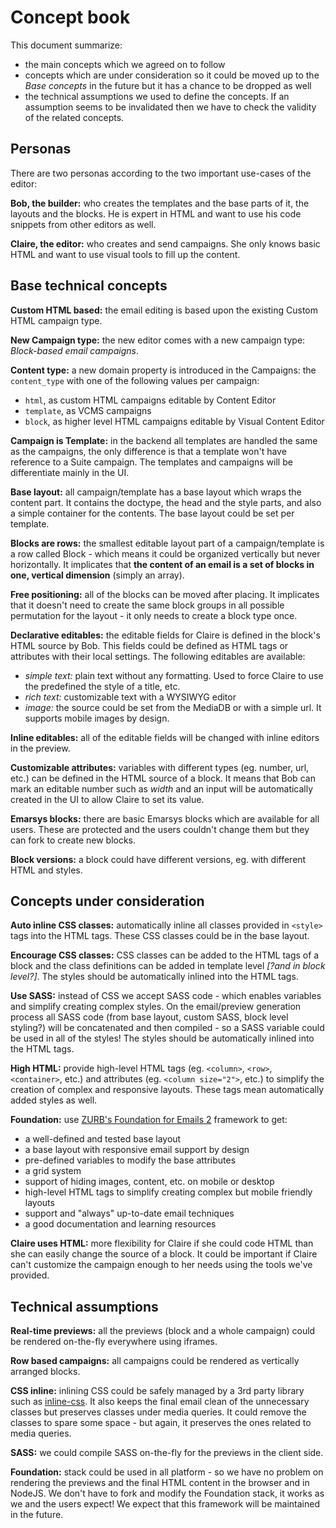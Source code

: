 # Concept book
This document summarize:

- the main concepts which we agreed on to follow
- concepts which are under consideration so it could be moved up to the *Base concepts* in the future but it has a chance to be dropped as well
- the technical assumptions we used to define the concepts. If an assumption seems to be invalidated then we have to check the validity of the related concepts.

## Personas
There are two personas according to the two important use-cases of the editor:

**Bob, the builder:** who creates the templates and the base parts of it, the layouts and the blocks. He is expert in HTML and want to use his code snippets from other editors as well. 

**Claire, the editor:** who creates and send campaigns. She only knows basic HTML and want to use visual tools to fill up the content.


## Base technical concepts
**Custom HTML based:** the email editing is based upon the existing Custom HTML campaign type.

**New Campaign type:** the new editor comes with a new campaign type: *Block-based email campaigns*.

**Content type:** a new domain property is introduced in the Campaigns: the `content_type` with one of the following values per campaign:

  - `html`, as custom HTML campaigns editable by Content Editor
  - `template`, as VCMS campaigns
  - `block`, as higher level HTML campaigns editable by Visual Content Editor
  
**Campaign is Template:** in the backend all templates are handled the same as the campaigns, the only difference is that a template won't have reference to a Suite campaign. The templates and campaigns will be differentiate mainly in the UI.

**Base layout:** all campaign/template has a base layout which wraps the content part. It contains the doctype, the head and the style parts, and also a simple container for the contents. The base layout could be set per template.

**Blocks are rows:** the smallest editable layout part of a campaign/template is a row called Block - which means it could be organized vertically but never horizontally. It implicates that **the content of an email is a set of blocks in one, vertical dimension** (simply an array).

**Free positioning:** all of the blocks can be moved after placing. It implicates that it doesn't need to create the same block groups in all possible permutation for the layout - it only needs to create a block type once.
 
**Declarative editables:** the editable fields for Claire is defined in the block's HTML source by Bob. This fields could be defined as HTML tags or attributes with their local settings. The following editables are available:

  - *simple text:* plain text without any formatting. Used to force Claire to use the predefined the style of a title, etc.
  - *rich text:* customizable text with a WYSIWYG editor
  - *image:* the source could be set from the MediaDB or with a simple url. It supports mobile images by design.

**Inline editables:** all of the editable fields will be changed with inline editors in the preview.

**Customizable attributes:** variables with different types (eg. number, url, etc.) can be defined in the HTML source of a block. It means that Bob can mark an editable number such as *width* and an input will be automatically created in the UI to allow Claire to set its value.

**Emarsys blocks:** there are basic Emarsys blocks which are available for all users. These are protected and the users couldn't change them but they can fork to create new blocks.
 
**Block versions:** a block could have different versions, eg. with different HTML and styles.


## Concepts under consideration
**Auto inline CSS classes:** automatically inline all classes provided in `<style>` tags into the HTML tags. These CSS classes could be in the base layout.

**Encourage CSS classes:** CSS classes can be added to the HTML tags of a block and the class definitions can be added in template level *[?and in block level?]*. The styles should be automatically inlined into the HTML tags.

**Use SASS:** instead of CSS we accept SASS code - which enables variables and simplify creating complex styles. On the email/preview generation process all SASS code (from base layout, custom SASS, block level styling?) will be concatenated and then compiled - so a SASS variable could be used in all of the styles! The styles should be automatically inlined into the HTML tags.

**High HTML:** provide high-level HTML tags (eg. `<column>`, `<row>`, `<container>`, etc.) and attributes (eg. `<column size="2">`, etc.) to simplify the creation of complex and responsive layouts. These tags mean automatically added styles as well.

**Foundation:** use [ZURB's Foundation for Emails 2](http://foundation.zurb.com/emails.html) framework to get:

  - a well-defined and tested base layout
  - a base layout with responsive email support by design
  - pre-defined variables to modify the base attributes
  - a grid system
  - support of hiding images, content, etc. on mobile or desktop
  - high-level HTML tags to simplify creating complex but mobile friendly layouts
  - support and "always" up-to-date email techniques
  - a good documentation and learning resources

**Claire uses HTML:** more flexibility for Claire if she could code HTML than she can easily change the source of a block.  It could be important if Claire can't customize the campaign enough to her needs using the tools we've provided.


## Technical assumptions
**Real-time previews:** all the previews (block and a whole campaign) could be rendered on-the-fly everywhere using iframes.

**Row based campaigns:** all campaigns could be rendered as vertically arranged blocks.

**CSS inline:** inlining CSS could be safely managed by a 3rd party library such as [inline-css](https://github.com/jonkemp/inline-css). It also keeps the final email clean of the unnecessary classes but preserves classes under media queries. It could remove the classes to spare some space - but again, it preserves the ones related to media queries.

**SASS:** we could compile SASS on-the-fly for the previews in the client side.

**Foundation:** stack could be used in all platform - so we have no problem on rendering the previews and the final HTML content in the browser and in NodeJS. We don't have to fork and modify the Foundation stack, it works as we and the users expect! We expect that this framework will be maintained in the future.
